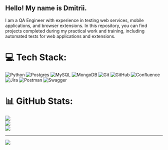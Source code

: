 ## Hello! My name is Dmitrii.

I am a QA Engineer with experience in testing web services, mobile applications, and browser extensions. 
In this repository, you can find projects completed during my practical work and training, including automated tests for web applications and extensions.


# 💻 Tech Stack:
![Python](https://img.shields.io/badge/python-3670A0?style=for-the-badge&logo=python&logoColor=ffdd54) ![Postgres](https://img.shields.io/badge/postgres-%23316192.svg?style=for-the-badge&logo=postgresql&logoColor=white) ![MySQL](https://img.shields.io/badge/mysql-4479A1.svg?style=for-the-badge&logo=mysql&logoColor=white) ![MongoDB](https://img.shields.io/badge/MongoDB-%234ea94b.svg?style=for-the-badge&logo=mongodb&logoColor=white) ![Git](https://img.shields.io/badge/git-%23F05033.svg?style=for-the-badge&logo=git&logoColor=white) ![GitHub](https://img.shields.io/badge/github-%23121011.svg?style=for-the-badge&logo=github&logoColor=white) ![Confluence](https://img.shields.io/badge/confluence-%23172BF4.svg?style=for-the-badge&logo=confluence&logoColor=white) ![Jira](https://img.shields.io/badge/jira-%230A0FFF.svg?style=for-the-badge&logo=jira&logoColor=white) ![Postman](https://img.shields.io/badge/Postman-FF6C37?style=for-the-badge&logo=postman&logoColor=white) ![Swagger](https://img.shields.io/badge/-Swagger-%23Clojure?style=for-the-badge&logo=swagger&logoColor=white)
# 📊 GitHub Stats:
![](https://github-readme-stats.vercel.app/api?username=KliuevDmitrii&theme=dark&hide_border=false&include_all_commits=false&count_private=false)<br/>
![](https://nirzak-streak-stats.vercel.app/?user=KliuevDmitrii&theme=dark&hide_border=false)<br/>
![](https://github-readme-stats.vercel.app/api/top-langs/?username=KliuevDmitrii&theme=dark&hide_border=false&include_all_commits=false&count_private=false&layout=compact)

---
[![](https://visitcount.itsvg.in/api?id=KliuevDmitrii&icon=0&color=0)](https://visitcount.itsvg.in)

<!-- Proudly created with GPRM ( https://gprm.itsvg.in ) -->
